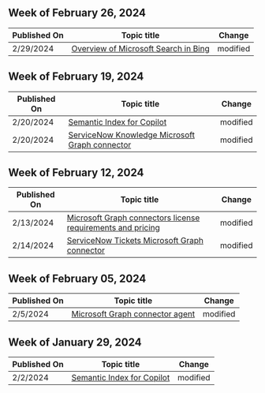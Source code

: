 <!-- This file is generated automatically each week. Changes made to this file will be overwritten.-->



## Week of February 26, 2024


| Published On |Topic title | Change |
|------|------------|--------|
| 2/29/2024 | [Overview of Microsoft Search in Bing](/MicrosoftSearch/overview-microsoft-search-bing) | modified |


## Week of February 19, 2024


| Published On |Topic title | Change |
|------|------------|--------|
| 2/20/2024 | [Semantic Index for Copilot](/MicrosoftSearch/semantic-index-for-copilot) | modified |
| 2/20/2024 | [ServiceNow Knowledge Microsoft Graph connector](/MicrosoftSearch/servicenow-knowledge-connector) | modified |


## Week of February 12, 2024


| Published On |Topic title | Change |
|------|------------|--------|
| 2/13/2024 | [Microsoft Graph connectors license requirements and pricing](/MicrosoftSearch/licensing) | modified |
| 2/14/2024 | [ServiceNow Tickets Microsoft Graph connector](/MicrosoftSearch/servicenow-tickets-connector) | modified |


## Week of February 05, 2024


| Published On |Topic title | Change |
|------|------------|--------|
| 2/5/2024 | [Microsoft Graph connector agent](/MicrosoftSearch/graph-connector-agent) | modified |


## Week of January 29, 2024


| Published On |Topic title | Change |
|------|------------|--------|
| 2/2/2024 | [Semantic Index for Copilot](/MicrosoftSearch/semantic-index-for-copilot) | modified |
